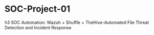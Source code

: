 # SOC-Project-01
h3 SOC Automation: Wazuh + Shuffle + TheHive-Automated File Threat Detection and Incident Response

